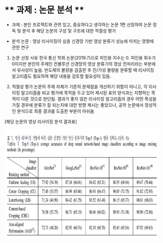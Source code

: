 # ** 과제 : 논문 분석 ** 

- 과제 : 본인 프로젝트와 관련 있고, 중요하다고 생각하는 논문 1편 선정하여 논문 정독 및 분석 후 해당 논문의 구성 및 구조에 대한 적절성 평가

- 분석 논문 : 영상 리사이징이 심층 신경망 기반 영상 분류기 성능에 미치는 영향에 관한 연구

1. 논문 선정 사유
 한국 통신 학회 논문(2019.7)으로 피인용 지수는 0.
 피인용 회수가 0이지만 본인의 주제인 컨볼루션 신경망의 영상 분류기의 영상 전처리라는 부분에서 유사성이 높음.
 반도체의 불량을 검출한 후 진/가성 불량을 분류할 때 리사이징 알고리즘도 필요하여 해당 내용을 검토할 필요성이 있음.

2. 적절성 평가
 논문의 주제 자체가 기존의 문제점을 개선하기 위함이 아니고, 각 리사이징 알고리즘을 비교 평가에 목적을 두고 있어 제시된 표의 양식과는 지향하는 목적이 다른 것으로 판단됨.
 결과가 좋지 않은 리사이징 알고리즘의 경우 어떤 특성을 가질 경우에 분류가 잘 되는지에 대한 방향 제시는 좋았으나, 공학 논문에서 정성적인 분석으로 최종 결과를 도출한 부분이 아쉬움  


[해당 논문의 영상 리사이징 분석 결과표]</p>
<img src="./영상 리사이징 결과표.jpg"  width="640" height="360"> 
 
<p align="center">
 
</p>
</br>
